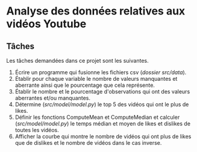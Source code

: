 # Analyse des données relatives aux vidéos Youtube

## Tâches
Les tâches demandées dans ce projet sont les suivantes.

1. Écrire un programme qui fusionne les fichiers csv (*dossier src/data*).
2. Établir pour chaque variable le nombre de valeurs manquantes et aberrante ainsi que le pourcentage que cela représente.
3. Établir le nombre et le pourcentage d'observations qui ont des valeurs aberrantes et/ou manquantes.
4. Détermine (*src/model/model.py*) le top 5 des vidéos qui ont le plus de likes. 
5. Définir les fonctions ComputeMean et ComputeMedian et calculer (*src/model/model.py*) le temps médian et moyen de likes et dislikes de toutes les vidéos.
6. Afficher la courbe qui montre le nombre de vidéos qui ont plus de likes que de dislikes et le nombre de vidéos dans le cas inverse.



